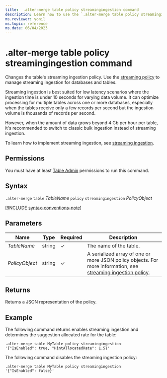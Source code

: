 ```yaml
---
title:  .alter-merge table policy streamingingestion command
description: Learn how to use the `.alter-merge table policy streamingingestion` command to change the table's streaming ingestion policy. 
ms.reviewer: yonil
ms.topic: reference
ms.date: 06/04/2023
---
```

# .alter-merge table policy streamingingestion command

Changes the table's streaming ingestion policy. Use the [streaming policy](../management/streaming-ingestion-policy.md) to manage streaming ingestion for databases and tables.  

Streaming ingestion is best suited for low latency scenarios where the ingestion time is under 10 seconds for varying data volume. It can optimize processing for multiple tables across one or more databases, especially when the tables receive only a few records per second but the ingestion volume is thousands of records per second.

However, when the amount of data grows beyond 4 Gb per hour per table, it's recommended to switch to classic bulk ingestion instead of streaming ingestion.

To learn how to implement streaming ingestion, see [streaming ingestion](../../ingest-data-streaming.md).

## Permissions

You must have at least [Table Admin](access-control/role-based-access-control.md) permissions to run this command.

## Syntax

`.alter-merge` `table` *TableName* `policy` `streamingingestion` *PolicyObject*

[!INCLUDE [syntax-conventions-note](../../includes/syntax-conventions-note.md)]

## Parameters

|Name|Type|Required|Description|
|--|--|--|--|
|*TableName*|string|&check;|The name of the table.|
|*PolicyObject*|string|&check;|A serialized array of one or more JSON policy objects. For more information, see [streaming ingestion policy](streaming-ingestion-policy.md).|

## Returns

Returns a JSON representation of the policy.

## Example

The following command returns enables streaming ingestion and determines the suggestion allocated rate for the table:

```kusto
.alter-merge table MyTable policy streamingingestion 
'{"IsEnabled": true, "HintAllocatedRate": 1.5}'
```

The following command disables the streaming ingestion policy:

```kusto
.alter-merge table MyTable policy streamingingestion 
'{"IsEnabled": false}'
```
